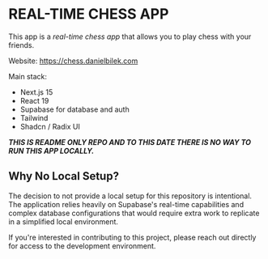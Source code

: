 # REAL-TIME CHESS APP

This app is a _real-time chess app_ that allows you to play chess with your friends.

Website: https://chess.danielbilek.com

Main stack:

- Next.js 15
- React 19
- Supabase for database and auth
- Tailwind
- Shadcn / Radix UI

**_THIS IS README ONLY REPO AND TO THIS DATE THERE IS NO WAY TO RUN THIS APP LOCALLY._**

## Why No Local Setup?

The decision to not provide a local setup for this repository is intentional. The application relies heavily on Supabase's real-time capabilities and complex database configurations that would require extra work to replicate in a simplified local environment.

If you're interested in contributing to this project, please reach out directly for access to the development environment.
